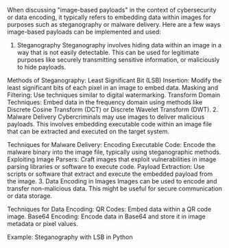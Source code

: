 When discussing "image-based payloads" in the context of cybersecurity or data encoding, it typically refers to embedding data within images for purposes such as steganography or malware delivery. Here are a few ways image-based payloads can be implemented and used:

1. Steganography
Steganography involves hiding data within an image in a way that is not easily detectable. This can be used for legitimate purposes like securely transmitting sensitive information, or maliciously to hide payloads.

Methods of Steganography:
Least Significant Bit (LSB) Insertion:
Modify the least significant bits of each pixel in an image to embed data.
Masking and Filtering:
Use techniques similar to digital watermarking.
Transform Domain Techniques:
Embed data in the frequency domain using methods like Discrete Cosine Transform (DCT) or Discrete Wavelet Transform (DWT).
2. Malware Delivery
Cybercriminals may use images to deliver malicious payloads. This involves embedding executable code within an image file that can be extracted and executed on the target system.

Techniques for Malware Delivery:
Encoding Executable Code:
Encode the malware binary into the image file, typically using steganographic methods.
Exploiting Image Parsers:
Craft images that exploit vulnerabilities in image parsing libraries or software to execute code.
Payload Extraction:
Use scripts or software that extract and execute the embedded payload from the image.
3. Data Encoding in Images
Images can be used to encode and transfer non-malicious data. This might be useful for secure communication or data storage.

Techniques for Data Encoding:
QR Codes:
Embed data within a QR code image.
Base64 Encoding:
Encode data in Base64 and store it in image metadata or pixel values.

Example: Steganography with LSB in Python
